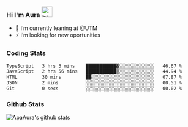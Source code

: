 ### Hi I'm Aura <img src="https://user-images.githubusercontent.com/1303154/88677602-1635ba80-d120-11ea-84d8-d263ba5fc3c0.gif" width="28px" alt="hi">

- 🔭 I’m currently leaning at @UTM
- ⚡ I’m looking for new oportunities


### Coding Stats

<!--START_SECTION:waka-->

```txt
TypeScript   3 hrs 3 mins    ███████████▓░░░░░░░░░░░░░   46.67 %
JavaScript   2 hrs 56 mins   ███████████▒░░░░░░░░░░░░░   44.94 %
HTML         30 mins         ██░░░░░░░░░░░░░░░░░░░░░░░   07.87 %
JSON         2 mins          ░░░░░░░░░░░░░░░░░░░░░░░░░   00.51 %
Git          0 secs          ░░░░░░░░░░░░░░░░░░░░░░░░░   00.02 %
```

<!--END_SECTION:waka-->

### Github Stats

![ApaAura's github stats](https://github-readme-stats.vercel.app/api?username=ApaAura&count_private=true&theme=tokyonight&hide=contribs,prs)
